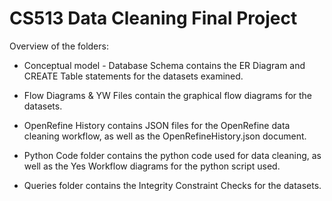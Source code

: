 # CS513 Data Cleaning Final Project

Overview of the folders:

- Conceptual model - Database Schema contains the ER Diagram and CREATE Table statements for the datasets examined. 

- Flow Diagrams & YW Files contain the graphical flow diagrams for the datasets.

- OpenRefine History contains JSON files for the OpenRefine data cleaning workflow, as well as the OpenRefineHistory.json document. 

- Python Code folder contains the python code used for data cleaning, as well as the Yes Workflow diagrams for the python script used.

- Queries folder contains the Integrity Constraint Checks for the datasets. 